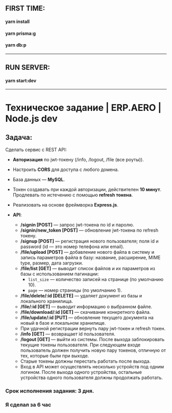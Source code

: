 ## FIRST TIME:

#### yarn install
#### yarn prisma:g
#### yarn db:p


---


## RUN SERVER:

#### yarn start:dev


---

# Техническое задание | ERP.AERO | Node.js dev

## Задача:

Сделать сервис с REST API:

- **Авторизация** по jwt-токену (/info, /logout, /file (все роуты)).
- Настроить **CORS** для доступа с любого домена.
- База данных — **MySQL**.
- Токен создавать при каждой авторизации, действителен **10 минут**. Продлевать по истечению с помощью **refresh токена**.
- Реализовать на основе фреймворка **Express.js**.
- **API**:

  - **/signin [POST]** — запрос jwt-токена по id и паролю.
  - **/signin/new_token [POST]** — обновление jwt-токена по refresh токену.
  - **/signup [POST]** — регистрация нового пользователя; поля id и password (id — это номер телефона или email).
  - **/file/upload [POST]** — добавление нового файла в систему и запись параметров файла в базу: название, расширение, MIME type, размер, дата загрузки.
  - **/file/list [GET]** — выводит список файлов и их параметров из базы с использованием пагинации:
    - `list_size` — количество записей на странице (по умолчанию 10).
    - `page` — номер страницы (по умолчанию 1).
  - **/file/delete/:id [DELETE]** — удаляет документ из базы и локального хранилища.
  - **/file/:id [GET]** — выводит информацию о выбранном файле.
  - **/file/download/:id [GET]** — скачивание конкретного файла.
  - **/file/update/:id [PUT]** — обновление текущего документа на новый в базе и локальном хранилище.
  - При удачной регистрации вернуть пару jwt-токен и refresh токен.
  - **/info [GET]** — возвращает id пользователя.
  - **/logout [GET]** — выйти из системы. После выхода заблокировать текущие токены пользователя. При следующем входе пользователь должен получить новую пару токенов, отличную от тех, которые были при выходе.
  - Старые токены должны перестать работать после выхода.
  - Вход в API может осуществлять несколько устройств под одним логином. После выхода одного устройства, остальные устройства одного пользователя должны продолжать работать.

### Срок исполнения задания: 3 дня.
### Я сделал за 6 час
